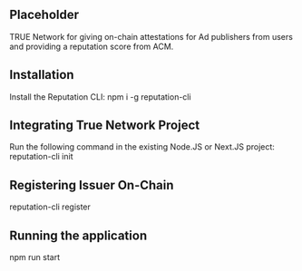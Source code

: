 ## Placeholder
TRUE Network for giving on-chain attestations for Ad publishers from users and providing a reputation score from ACM.


## Installation

Install the Reputation CLI:
npm i -g reputation-cli

## Integrating True Network Project
Run the following command in the existing Node.JS or Next.JS project:
reputation-cli init


## Registering Issuer On-Chain
reputation-cli register


## Running the application
npm run start




